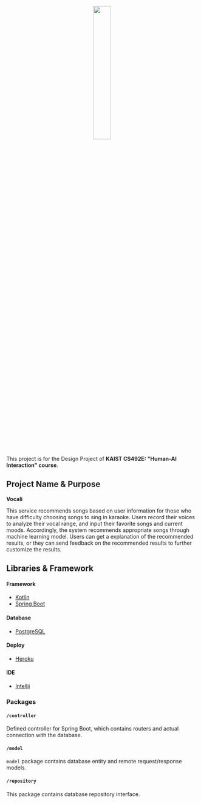 <p align="center">
<img src="https://user-images.githubusercontent.com/46590330/120651419-b7686c80-c4b9-11eb-8b19-5fd8f41851e5.png" width="30%"/>
<br/>
</p>
<p>This project is for the Design Project of <b>KAIST CS492E: "Human-AI Interaction" course</b>.<p/>

## Project Name & Purpose

**Vocali**

This service recommends songs based on user information for those who have difficulty choosing songs to sing in karaoke. Users record their voices to analyze their vocal range, and input their favorite songs and current moods. Accordingly, the system recommends appropriate songs through machine learning model. Users can get a explanation of the recommended results, or they can send feedback on the recommended results to further customize the results.

## Libraries & Framework

#### Framework
* [Kotlin](https://kotlinlang.org)
* [Spring Boot](https://spring.io/projects/spring-boot)

#### Database
* [PostgreSQL](https://www.postgresql.org)

#### Deploy
* [Heroku](https://www.heroku.com)

#### IDE
* [Intellij](https://www.jetbrains.com/ko-kr/idea/)

### Packages

#### `/controller`

Defined controller for Spring Boot, which contains routers and actual connection with the database.

#### `/model`

`model` package contains database entity and remote request/response models.

#### `/repository`

This package contains database repository interface.
